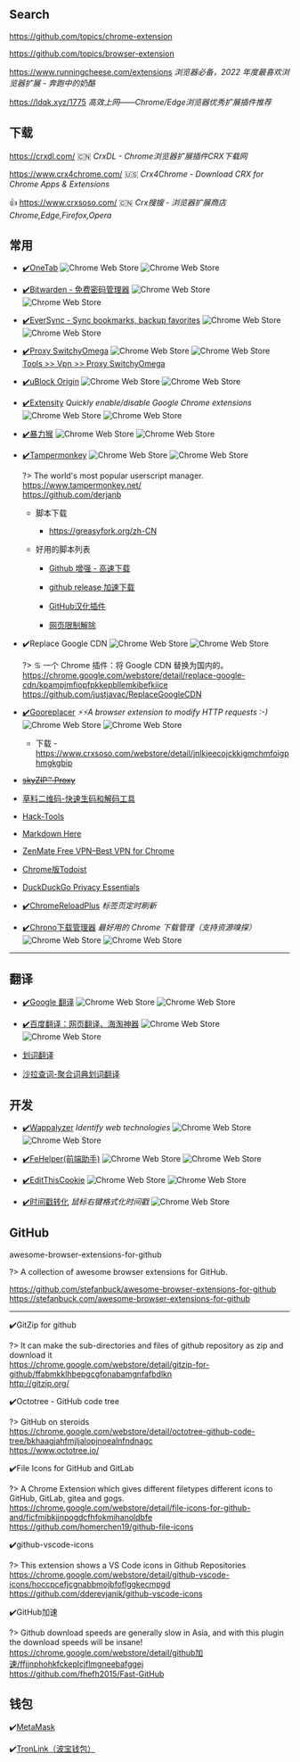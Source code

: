 ## Search

<i class="fa fa-github fa-lg"></i>
https://github.com/topics/chrome-extension

<i class="fa fa-github fa-lg"></i>
https://github.com/topics/browser-extension

<i class="bi bi-filetype-html"></i>
<i class="bi bi-hand-thumbs-up"></i>
<i class="fa fa-user-circle-o"></i>
https://www.runningcheese.com/extensions *浏览器必备，2022 年度最喜欢浏览器扩展 - 奔跑中的奶酪*



https://ldqk.xyz/1775 *高效上网——Chrome/Edge浏览器优秀扩展插件推荐*



## 下载

https://crxdl.com/ :cn: *CrxDL - Chrome浏览器扩展插件CRX下载网*

https://www.crx4chrome.com/ :us: *Crx4Chrome - Download CRX for Chrome Apps & Extensions*

👍 https://www.crxsoso.com/ :cn: <i class="fa fa-user-circle-o"></i> *Crx搜搜 - 浏览器扩展商店 Chrome,Edge,Firefox,Opera*



## 常用

- [✔️OneTab](https://chrome.google.com/webstore/detail/onetab/chphlpgkkbolifaimnlloiipkdnihall)
  ![Chrome Web Store](https://img.shields.io/chrome-web-store/v/chphlpgkkbolifaimnlloiipkdnihall)
  ![Chrome Web Store](https://img.shields.io/chrome-web-store/rating/chphlpgkkbolifaimnlloiipkdnihall?style=social)

- [✔️Bitwarden - 免费密码管理器](https://chrome.google.com/webstore/detail/bitwarden-free-password-m/nngceckbapebfimnlniiiahkandclblb "Bitwarden 是一个安全且免费的跨平台密码管理器。")
  ![Chrome Web Store](https://img.shields.io/chrome-web-store/v/nngceckbapebfimnlniiiahkandclblb?style=flat)
  ![Chrome Web Store](https://img.shields.io/chrome-web-store/rating/nngceckbapebfimnlniiiahkandclblb?style=social)

- [✔️EverSync - Sync bookmarks, backup favorites](https://chrome.google.com/webstore/detail/eversync-sync-bookmarks-b/iohcojnlgnfbmjfjfkbhahhmppcggdog)
  ![Chrome Web Store](https://img.shields.io/chrome-web-store/v/iohcojnlgnfbmjfjfkbhahhmppcggdog?style=flat)
  ![Chrome Web Store](https://img.shields.io/chrome-web-store/rating/iohcojnlgnfbmjfjfkbhahhmppcggdog?style=social)

- [✔️Proxy SwitchyOmega](https://chrome.google.com/webstore/detail/proxy-switchyomega/padekgcemlokbadohgkifijomclgjgif "轻松快捷地管理和切换多个代理设置。")
  ![Chrome Web Store](https://img.shields.io/chrome-web-store/v/padekgcemlokbadohgkifijomclgjgif)
  ![Chrome Web Store](https://img.shields.io/chrome-web-store/rating/padekgcemlokbadohgkifijomclgjgif?style=social)  
  <i class="ri-link"></i> [Tools >> Vpn >> Proxy SwitchyOmega](tools/vpn?id=proxy-switchyomega-)

- [✔️uBlock Origin](https://chrome.google.com/webstore/detail/ublock-origin/cjpalhdlnbpafiamejdnhcphjbkeiagm "一款高效的网络请求过滤工具，占用极低的内存和 CPU。")
  ![Chrome Web Store](https://img.shields.io/chrome-web-store/v/cjpalhdlnbpafiamejdnhcphjbkeiagm)
  ![Chrome Web Store](https://img.shields.io/chrome-web-store/rating/cjpalhdlnbpafiamejdnhcphjbkeiagm?style=social)

- [✔️Extensity](https://chrome.google.com/webstore/detail/extensity/jjmflmamggggndanpgfnpelongoepncg "Quickly enable/disable Google Chrome extensions")
  *Quickly enable/disable Google Chrome extensions*
  ![Chrome Web Store](https://img.shields.io/chrome-web-store/v/jjmflmamggggndanpgfnpelongoepncg)
  ![Chrome Web Store](https://img.shields.io/chrome-web-store/rating/jjmflmamggggndanpgfnpelongoepncg?style=social)
- [✔️暴力猴](https://chrome.google.com/webstore/detail/jinjaccalgkegednnccohejagnlnfdag "一个开源的用户脚本管理器，支持很多浏览器")
  ![Chrome Web Store](https://img.shields.io/chrome-web-store/v/jinjaccalgkegednnccohejagnlnfdag)
  ![Chrome Web Store](https://img.shields.io/chrome-web-store/rating/jinjaccalgkegednnccohejagnlnfdag?style=social)

- [✔️Tampermonkey](https://chrome.google.com/webstore/detail/dhdgffkkebhmkfjojejmpbldmpobfkfo "The world's most popular userscript manager")
  ![Chrome Web Store](https://img.shields.io/chrome-web-store/v/dhdgffkkebhmkfjojejmpbldmpobfkfo)
  ![Chrome Web Store](https://img.shields.io/chrome-web-store/rating/dhdgffkkebhmkfjojejmpbldmpobfkfo?style=social)

  ?> The world's most popular userscript manager.  
  <i class="fa fa-laptop"></i> https://www.tampermonkey.net/  
  <i class="fa fa-github fa-lg"></i> https://github.com/derjanb  

  - 脚本下载
    - https://greasyfork.org/zh-CN

  - 好用的脚本列表

    - [Github 增强 - 高速下载](https://greasyfork.org/zh-CN/scripts/412245-github-%E5%A2%9E%E5%BC%BA-%E9%AB%98%E9%80%9F%E4%B8%8B%E8%BD%BD)

    - [github release 加速下载](https://greasyfork.org/da/scripts/405033-github-release-%E5%8A%A0%E9%80%9F%E4%B8%8B%E8%BD%BD)

    - [GitHub汉化插件](https://greasyfork.org/zh-CN/scripts/407485-github-internationalization)

    - [网页限制解除](https://greasyfork.org/zh-CN/scripts/14146-%E7%BD%91%E9%A1%B5%E9%99%90%E5%88%B6%E8%A7%A3%E9%99%A4 "通杀大部分网站，可以解除禁止复制、剪切、选择文本、右键菜单的限制。")

- ✔️Replace Google CDN
  ![Chrome Web Store](https://img.shields.io/chrome-web-store/v/kpampjmfiopfpkkepbllemkibefkiice)
  ![Chrome Web Store](https://img.shields.io/chrome-web-store/rating/kpampjmfiopfpkkepbllemkibefkiice?style=social)

  ?> ♋ 一个 Chrome 插件：将 Google CDN 替换为国内的。  
  <i class="fa fa-chrome"></i> https://chrome.google.com/webstore/detail/replace-google-cdn/kpampjmfiopfpkkepbllemkibefkiice  
  <i class="fa fa-github fa-lg"></i> https://github.com/justjavac/ReplaceGoogleCDN

- [✔️Gooreplacer](https://github.com/jiacai2050/gooreplacer) *⚡️⚡️A browser extension to modify HTTP requests :-)*
  ![Chrome Web Store](https://img.shields.io/chrome-web-store/v/jnlkjeecojckkigmchmfoigphmgkgbip)
  ![Chrome Web Store](https://img.shields.io/chrome-web-store/rating/jnlkjeecojckkigmchmfoigphmgkgbip?style=social)
  - 下载 - https://www.crxsoso.com/webstore/detail/jnlkjeecojckkigmchmfoigphmgkgbip

- [~~skyZIP™ Proxy~~](https://chrome.google.com/webstore/detail/skyzip-proxy/hbgknjagaclofapkgkeapamhmglnbphi)

- [草料二维码-快速生码和解码工具](https://chrome.google.com/webstore/detail/%E8%8D%89%E6%96%99%E4%BA%8C%E7%BB%B4%E7%A0%81-%E5%BF%AB%E9%80%9F%E7%94%9F%E7%A0%81%E5%92%8C%E8%A7%A3%E7%A0%81%E5%B7%A5%E5%85%B7/moombeodfomdpjnpocobemoiaemednkg)

- [Hack-Tools](https://chrome.google.com/webstore/detail/hack-tools/cmbndhnoonmghfofefkcccljbkdpamhi)

- [Markdown Here](https://chrome.google.com/webstore/detail/markdown-here/elifhakcjgalahccnjkneoccemfahfoa)

- [ZenMate Free VPN–Best VPN for Chrome](https://chrome.google.com/webstore/detail/zenmate-free-vpn%E2%80%93best-vpn/fdcgdnkidjaadafnichfpabhfomcebme)

- [Chrome版Todoist](https://chrome.google.com/webstore/detail/todoist-for-chrome/jldhpllghnbhlbpcmnajkpdmadaolakh)

- [DuckDuckGo Privacy Essentials](https://chrome.google.com/webstore/detail/duckduckgo-privacy-essent/bkdgflcldnnnapblkhphbgpggdiikppg)

- [✔️ChromeReloadPlus](https://chrome.google.com/webstore/detail/chromereloadplus/nbbpjdmdkcmpimmhloehkojhbhjlboog)
  *标签页定时刷新*

- [✔️Chrono下载管理器](https://chrome.google.com/webstore/detail/chrono-download-manager/mciiogijehkdemklbdcbfkefimifhecn)
  *最好用的 Chrome 下载管理（支持资源嗅探）*
  ![Chrome Web Store](https://img.shields.io/chrome-web-store/v/mciiogijehkdemklbdcbfkefimifhecn)
  ![Chrome Web Store](https://img.shields.io/chrome-web-store/rating/mciiogijehkdemklbdcbfkefimifhecn?style=social)

------

## 翻译

- [✔️Google 翻译](https://chrome.google.com/webstore/detail/google-translate/aapbdbdomjkkjkaonfhkkikfgjllcleb "浏览网页时可轻松查看翻译版本。由Google翻译小组提供。")
  ![Chrome Web Store](https://img.shields.io/chrome-web-store/v/aapbdbdomjkkjkaonfhkkikfgjllcleb)
  ![Chrome Web Store](https://img.shields.io/chrome-web-store/rating/aapbdbdomjkkjkaonfhkkikfgjllcleb?style=social)

- [✔️百度翻译：网页翻译、海淘神器](https://chrome.google.com/webstore/detail/edhchknefojhifoiebpcbkhcjlkkklci "百度翻译官方出品。支持27种语言的翻译，浏览外文网页时可一键网页翻译、双语对照查看、查询单词结果等。特别针对20+家海淘网站进行过翻译优化，让你的海淘过程更加得心应手。")
  ![Chrome Web Store](https://img.shields.io/chrome-web-store/v/edhchknefojhifoiebpcbkhcjlkkklci)
  ![Chrome Web Store](https://img.shields.io/chrome-web-store/rating/edhchknefojhifoiebpcbkhcjlkkklci?style=social)

- [划词翻译](https://chrome.google.com/webstore/detail/%E5%88%92%E8%AF%8D%E7%BF%BB%E8%AF%91/ikhdkkncnoglghljlkmcimlnlhkeamad "一站式划词 / 截图 / 网页全文 / 音视频翻译扩展，支持谷歌、DeepL、百度、腾讯等 9 个国内外主流翻译源，且均可用于网页翻译。能在 PDF 里使用。")

- [沙拉查词-聚合词典划词翻译](https://chrome.google.com/webstore/detail/%E6%B2%99%E6%8B%89%E6%9F%A5%E8%AF%8D-%E8%81%9A%E5%90%88%E8%AF%8D%E5%85%B8%E5%88%92%E8%AF%8D%E7%BF%BB%E8%AF%91/cdonnmffkdaoajfknoeeecmchibpmkmg "Saladict 沙拉查词是一款专业划词翻译扩展，为交叉阅读而生。大量权威词典涵盖中英日韩法德西语，支持复杂的划词操作、网页翻译、生词本与 PDF 浏览。")



## 开发

- [✔️Wappalyzer](https://chrome.google.com/webstore/detail/wappalyzer/gppongmhjkpfnbhagpmjfkannfbllamg "Identify web technologies")
  *Identify web technologies*
  ![Chrome Web Store](https://img.shields.io/chrome-web-store/v/gppongmhjkpfnbhagpmjfkannfbllamg)
  ![Chrome Web Store](https://img.shields.io/chrome-web-store/rating/gppongmhjkpfnbhagpmjfkannfbllamg?style=social)

- [✔️FeHelper(前端助手)](https://chrome.google.com/webstore/detail/fehelper%E5%89%8D%E7%AB%AF%E5%8A%A9%E6%89%8B/pkgccpejnmalmdinmhkkfafefagiiiad)
  ![Chrome Web Store](https://img.shields.io/chrome-web-store/v/pkgccpejnmalmdinmhkkfafefagiiiad)
  ![Chrome Web Store](https://img.shields.io/chrome-web-store/rating/pkgccpejnmalmdinmhkkfafefagiiiad?style=social)

- [✔️EditThisCookie](https://chrome.google.com/webstore/detail/editthiscookie/fngmhnnpilhplaeedifhccceomclgfbg)
  ![Chrome Web Store](https://img.shields.io/chrome-web-store/v/fngmhnnpilhplaeedifhccceomclgfbg)
  ![Chrome Web Store](https://img.shields.io/chrome-web-store/rating/fngmhnnpilhplaeedifhccceomclgfbg?style=social)

- [✔️时间戳转化](https://www.crxsoso.com/webstore/detail/ahkgjgnlldlkagonpndejcbhipkealgo) *鼠标右键格式化时间戳*
  ![Chrome Web Store](https://img.shields.io/chrome-web-store/v/ahkgjgnlldlkagonpndejcbhipkealgo)


## GitHub

<i class="fa fa-book"></i> awesome-browser-extensions-for-github

?> A collection of awesome browser extensions for GitHub.

<i class="fa fa-github fa-lg"></i> https://github.com/stefanbuck/awesome-browser-extensions-for-github  
<i class="fa fa-laptop"></i> https://stefanbuck.com/awesome-browser-extensions-for-github



------



✔️GitZip for github

?> It can make the sub-directories and files of github repository as zip and download it  
<i class="fa fa-chrome"></i> https://chrome.google.com/webstore/detail/gitzip-for-github/ffabmkklhbepgcgfonabamgnfafbdlkn  
<i class="fa fa-laptop"></i> http://gitzip.org/



✔️Octotree - GitHub code tree

?> GitHub on steroids  
<i class="fa fa-chrome"></i> https://chrome.google.com/webstore/detail/octotree-github-code-tree/bkhaagjahfmjljalopjnoealnfndnagc  
<i class="fa fa-laptop"></i> https://www.octotree.io/



✔️File Icons for GitHub and GitLab

?> A Chrome Extension which gives different filetypes different icons to GitHub, GitLab, gitea and gogs.  
<i class="fa fa-chrome"></i> https://chrome.google.com/webstore/detail/file-icons-for-github-and/ficfmibkjjnpogdcfhfokmihanoldbfe  
<i class="fa fa-github fa-lg"></i> https://github.com/homerchen19/github-file-icons



✔️github-vscode-icons

?> This extension shows a VS Code icons in Github Repositories  
<i class="fa fa-chrome"></i> https://chrome.google.com/webstore/detail/github-vscode-icons/hoccpcefjcgnabbmojbfoflggkecmpgd  
<i class="fa fa-github fa-lg"></i> https://github.com/dderevjanik/github-vscode-icons



✔️GitHub加速

?> Github download speeds are generally slow in Asia, and with this plugin the download speeds will be insane!  
<i class="fa fa-chrome"></i> https://chrome.google.com/webstore/detail/github加速/ffjjnphohkfckeplcjflmgneebafggej  
<i class="fa fa-github fa-lg"></i> https://github.com/fhefh2015/Fast-GitHub



## 钱包

✔️[MetaMask](https://chrome.google.com/webstore/detail/metamask/nkbihfbeogaeaoehlefnkodbefgpgknn "以太坊浏览器插件")

✔️[TronLink（波宝钱包）](https://chrome.google.com/webstore/detail/tronlink%EF%BC%88%E6%B3%A2%E5%AE%9D%E9%92%B1%E5%8C%85%EF%BC%89/ibnejdfjmmkpcnlpebklmnkoeoihofec "The first and most popular TRON wallet. Recommended by TRON Foundation.")

